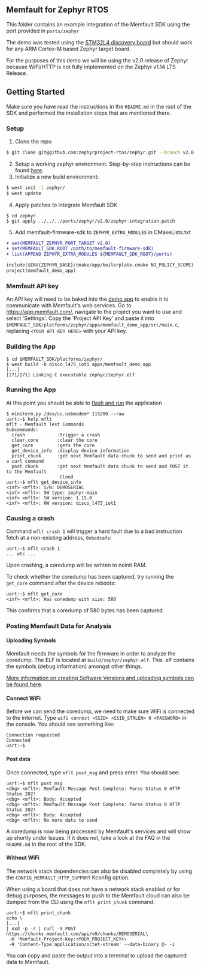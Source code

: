 ## Memfault for Zephyr RTOS

This folder contains an example integration of the Memfault SDK using the port
provided in `ports/zephyr`

The demo was tested using the
[STM32L4 discovery board](https://docs.zephyrproject.org/2.0.0/boards/arm/disco_l475_iot1/doc/index.html?#st-disco-l475-iot01-b-l475e-iot01a)
but should work for any ARM Cortex-M based Zephyr target board.

For the purposes of this demo we will be using the v2.0 release of Zephyr
because WiFi/HTTP is not fully implemented on the Zephyr v1.14 LTS Release.

## Getting Started

Make sure you have read the instructions in the `README.md` in the root of the
SDK and performed the installation steps that are mentioned there.

### Setup

1. Clone the repo

```bash
$ git clone git@github.com:zephyrproject-rtos/zephyr.git --branch v2.0-branch zephyr
```

2. Setup a working zephyr environment. Step-by-step instructions can be found
   [here](https://docs.zephyrproject.org/2.0.0/getting_started/index.html#build-hello-world).
3. Initialize a new build environment:

```bash
$ west init -l zephyr/
$ west update
```

4. Apply patches to integrate Memfault SDK

```
$ cd zephyr
$ git apply ../../../ports/zephyr/v2.0/zephyr-integration.patch
```

5. Add memfault-firmware-sdk to `ZEPHYR_EXTRA_MODULES` in CMakeLists.txt

```diff
+ set(MEMFAULT_ZEPHYR_PORT_TARGET v2.0)
+ set(MEMFAULT_SDK_ROOT /path/to/memfault-firmware-sdk)
+ list(APPEND ZEPHYR_EXTRA_MODULES ${MEMFAULT_SDK_ROOT}/ports)

include($ENV{ZEPHYR_BASE}/cmake/app/boilerplate.cmake NO_POLICY_SCOPE)
project(memfault_demo_app)
```

### Memfault API key

An API key will need to be baked into the [demo app](https://mflt.io/demo-cli)
to enable it to communicate with Memfault's web services. Go to
https://app.memfault.com/, navigate to the project you want to use and select
'Settings'. Copy the 'Project API Key' and paste it into
`$MEMFAULT_SDK/platforms/zephyr/apps/memfault_demo_app/src/main.c`, replacing
`<YOUR API KEY HERE>` with your API key.

### Building the App

```
$ cd $MEMFAULT_SDK/platforms/zephyr/
$ west build -b disco_l475_iot1 apps/memfault_demo_app
[...]
[271/271] Linking C executable zephyr/zephyr.elf
```

### Running the App

At this point you should be able to
[flash and run](https://docs.zephyrproject.org/2.0.0/getting_started/index.html#run-the-application-by-flashing-to-a-board)
the application

```
$ miniterm.py /dev/cu.usbmodem* 115200 --raw
uart:~$ help mflt
mflt - Memfault Test Commands
Subcommands:
  crash            :trigger a crash
  clear_core       :clear the core
  get_core         :gets the core
  get_device_info  :display device information
  print_chunk      :get next Memfault data chunk to send and print as a curl command
  post_chunk       :get next Memfault data chunk to send and POST it to the Memfault
                    Cloud
uart:~$ mflt get_device_info
<inf> <mflt>: S/N: DEMOSERIAL
<inf> <mflt>: SW type: zephyr-main
<inf> <mflt>: SW version: 1.15.0
<inf> <mflt>: HW version: disco_l475_iot1
```

### Causing a crash

Command `mflt crash 1` will trigger a hard fault due to a bad instruction fetch
at a non-existing address, `0xbadcafe`:

```
uart:~$ mflt crash 1
... etc ...
```

Upon crashing, a coredump will be written to noinit RAM.

To check whether the coredump has been captured, try running the `get_core`
command after the device reboots:

```
uart:~$ mflt get_core
<inf> <mflt>: Has coredump with size: 580
```

This confirms that a coredump of 580 bytes has been captured.

### Posting Memfault Data for Analysis

#### Uploading Symbols

Memfault needs the symbols for the firmware in order to analyze the coredump.
The ELF is located at `build/zephyr/zephyr.elf`. This .elf contains the symbols
(debug information) amongst other things.

[More information on creating Software Versions and uploading symbols can be found here](https://mflt.io/2LGUDoA).

#### Connect WiFi

Before we can send the coredump, we need to make sure WiFi is connected to the
internet. Type `wifi connect <SSID> <SSID_STRLEN> 0 <PASSWORD>` in the console.
You should see something like:

```
Connection requested
Connected
uart:~$
```

#### Post data

Once connected, type `mflt post_msg` and press enter. You should see:

```
uart:~$ mflt post_msg
<dbg> <mflt>: Memfault Message Post Complete: Parse Status 0 HTTP Status 202!
<dbg> <mflt>: Body: Accepted
<dbg> <mflt>: Memfault Message Post Complete: Parse Status 0 HTTP Status 202!
<dbg> <mflt>: Body: Accepted
<dbg> <mflt>: No more data to send
```

A coredump is now being processed by Memfault's services and will show up
shortly under Issues. If it does not, take a look at the FAQ in the `README.md`
in the root of the SDK.

#### Without WiFi

The network stack dependencies can also be disabled completely by using the
`CONFIG_MEMFAULT_HTTP_SUPPORT` Kconfig option.

When using a board that does not have a network stack enabled or for debug
purposes, the messages to push to the Memfault cloud can also be dumped from the
CLI using the `mflt print_chunk` command:

```
uart:~$ mflt print_chunk
echo \
[...]
| xxd -p -r | curl -X POST https://chunks.memfault.com/api/v0/chunks/DEMOSERIAL\
 -H 'Memfault-Project-Key:<YOUR_PROJECT_KEY>\
 -H 'Content-Type:application/octet-stream' --data-binary @- -i
```

You can copy and paste the output into a terminal to upload the captured data to
Memfault.
